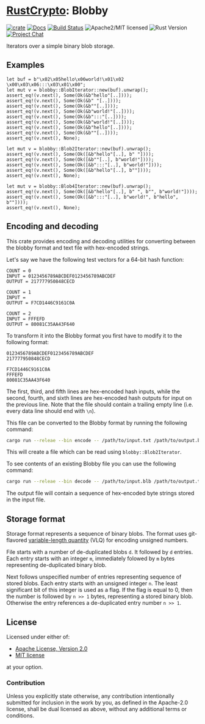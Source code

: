 # [RustCrypto]: Blobby

[![crate][crate-image]][crate-link]
[![Docs][docs-image]][docs-link]
[![Build Status][build-image]][build-link]
![Apache2/MIT licensed][license-image]
![Rust Version][rustc-image]
[![Project Chat][chat-image]][chat-link]

Iterators over a simple binary blob storage.

## Examples
```
let buf = b"\x02\x05hello\x06world!\x01\x02 \x00\x03\x06:::\x03\x01\x00";
let mut v = blobby::BlobIterator::new(buf).unwrap();
assert_eq!(v.next(), Some(Ok(&b"hello"[..])));
assert_eq!(v.next(), Some(Ok(&b" "[..])));
assert_eq!(v.next(), Some(Ok(&b""[..])));
assert_eq!(v.next(), Some(Ok(&b"world!"[..])));
assert_eq!(v.next(), Some(Ok(&b":::"[..])));
assert_eq!(v.next(), Some(Ok(&b"world!"[..])));
assert_eq!(v.next(), Some(Ok(&b"hello"[..])));
assert_eq!(v.next(), Some(Ok(&b""[..])));
assert_eq!(v.next(), None);

let mut v = blobby::Blob2Iterator::new(buf).unwrap();
assert_eq!(v.next(), Some(Ok([&b"hello"[..], b" "])));
assert_eq!(v.next(), Some(Ok([&b""[..], b"world!"])));
assert_eq!(v.next(), Some(Ok([&b":::"[..], b"world!"])));
assert_eq!(v.next(), Some(Ok([&b"hello"[..], b""])));
assert_eq!(v.next(), None);

let mut v = blobby::Blob4Iterator::new(buf).unwrap();
assert_eq!(v.next(), Some(Ok([&b"hello"[..], b" ", b"", b"world!"])));
assert_eq!(v.next(), Some(Ok([&b":::"[..], b"world!", b"hello", b""])));
assert_eq!(v.next(), None);
```

## Encoding and decoding

This crate provides encoding and decoding utilities for converting between
the blobby format and text file with hex-encoded strings. 

Let's say we have the following test vectors for a 64-bit hash function:
```text
COUNT = 0
INPUT = 0123456789ABCDEF0123456789ABCDEF
OUTPUT = 217777950848CECD

COUNT = 1
INPUT = 
OUTPUT = F7CD1446C9161C0A

COUNT = 2
INPUT = FFFEFD
OUTPUT = 80081C35AA43F640

```

To transform it into the Blobby format you first have to modify it
to the following format:

```text
0123456789ABCDEF0123456789ABCDEF
217777950848CECD

F7CD1446C9161C0A
FFFEFD
80081C35AA43F640

```
The first, third, and fifth lines are hex-encoded hash inputs, while the second,
fourth, and sixth lines are hex-encoded hash outputs for input on the previous line.
Note that the file should contain a trailing empty line (i.e. every data line should end
with `\n`).

This file can be converted to the Blobby format by running the following command:
```sh
cargo run --releae --bin encode -- /path/to/input.txt /path/to/output.blb
```

This will create a file which can be read using `blobby::Blob2Iterator`.

To see contents of an existing Blobby file you can use the following command:
```sh
cargo run --releae --bin decode -- /path/to/input.blb /path/to/output.txt
```
The output file will contain a sequence of hex-encoded byte strings stored
in the input file. 

## Storage format

Storage format represents a sequence of binary blobs. The format uses
git-flavored [variable-length quantity][0] (VLQ) for encoding unsigned
numbers.

File starts with a number of de-duplicated blobs `d`. It followed by `d`
entries. Each entry starts with an integer `m`, immediately folowed by `m`
bytes representing de-duplicated binary blob.

Next follows unspecified number of entries representing sequence of stored
blobs. Each entry starts with an unsigned integer `n`. The least significant
bit of this integer is used as a flag. If the flag is equal to 0, then the
number is followed by `n >> 1` bytes, representing a stored binary blob.
Otherwise the entry references a de-duplicated entry number `n >> 1`.

[0]: https://en.wikipedia.org/wiki/Variable-length_quantity

## License

Licensed under either of:

 * [Apache License, Version 2.0](http://www.apache.org/licenses/LICENSE-2.0)
 * [MIT license](http://opensource.org/licenses/MIT)

at your option.

### Contribution

Unless you explicitly state otherwise, any contribution intentionally submitted for inclusion in the work by you, as defined in the Apache-2.0 license, shall be dual licensed as above, without any additional terms or conditions.

[//]: # (badges)

[crate-image]: https://img.shields.io/crates/v/blobby.svg
[crate-link]: https://crates.io/crates/blobby
[docs-image]: https://docs.rs/blobby/badge.svg
[docs-link]: https://docs.rs/blobby/
[license-image]: https://img.shields.io/badge/license-Apache2.0/MIT-blue.svg
[rustc-image]: https://img.shields.io/badge/rustc-1.85+-blue.svg
[chat-image]: https://img.shields.io/badge/zulip-join_chat-blue.svg
[chat-link]: https://rustcrypto.zulipchat.com/#narrow/stream/260052-utils
[build-image]: https://github.com/RustCrypto/utils/actions/workflows/blobby.yml/badge.svg?branch=master
[build-link]: https://github.com/RustCrypto/utils/actions/workflows/blobby.yml?query=branch:master

[//]: # (general links)

[RustCrypto]: https://github.com/rustcrypto
